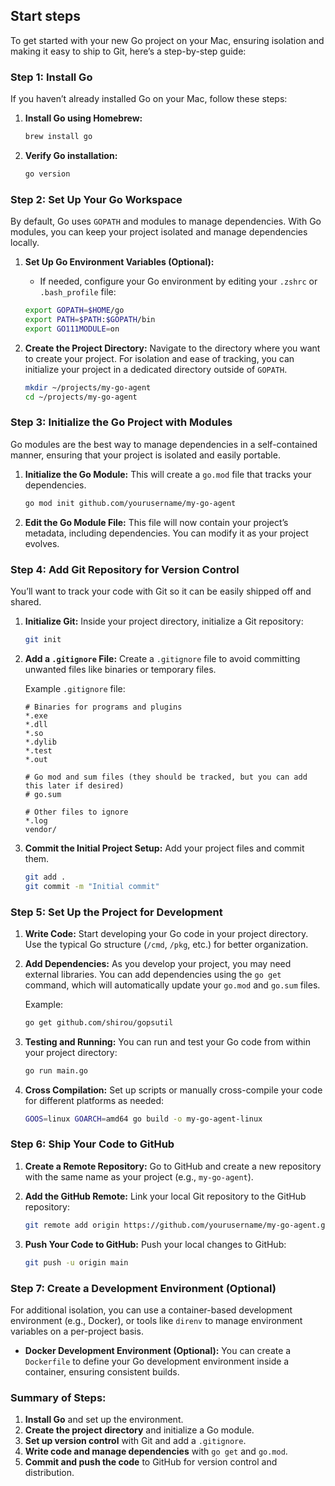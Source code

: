 ## Start steps

To get started with your new Go project on your Mac, ensuring isolation and making it easy to ship to Git, here’s a step-by-step guide:

### Step 1: **Install Go**
If you haven’t already installed Go on your Mac, follow these steps:

1. **Install Go using Homebrew:**
   ```bash
   brew install go
   ```

2. **Verify Go installation:**
   ```bash
   go version
   ```

### Step 2: **Set Up Your Go Workspace**
By default, Go uses `GOPATH` and modules to manage dependencies. With Go modules, you can keep your project isolated and manage dependencies locally.

1. **Set Up Go Environment Variables (Optional):**
   - If needed, configure your Go environment by editing your `.zshrc` or `.bash_profile` file:

   ```bash
   export GOPATH=$HOME/go
   export PATH=$PATH:$GOPATH/bin
   export GO111MODULE=on
   ```

2. **Create the Project Directory:**
   Navigate to the directory where you want to create your project. For isolation and ease of tracking, you can initialize your project in a dedicated directory outside of `GOPATH`.

   ```bash
   mkdir ~/projects/my-go-agent
   cd ~/projects/my-go-agent
   ```

### Step 3: **Initialize the Go Project with Modules**
Go modules are the best way to manage dependencies in a self-contained manner, ensuring that your project is isolated and easily portable.

1. **Initialize the Go Module:**
   This will create a `go.mod` file that tracks your dependencies.

   ```bash
   go mod init github.com/yourusername/my-go-agent
   ```

2. **Edit the Go Module File:**
   This file will now contain your project’s metadata, including dependencies. You can modify it as your project evolves.

### Step 4: **Add Git Repository for Version Control**
You’ll want to track your code with Git so it can be easily shipped off and shared.

1. **Initialize Git:**
   Inside your project directory, initialize a Git repository:

   ```bash
   git init
   ```

2. **Add a `.gitignore` File:**
   Create a `.gitignore` file to avoid committing unwanted files like binaries or temporary files.

   Example `.gitignore` file:

   ```plaintext
   # Binaries for programs and plugins
   *.exe
   *.dll
   *.so
   *.dylib
   *.test
   *.out

   # Go mod and sum files (they should be tracked, but you can add this later if desired)
   # go.sum

   # Other files to ignore
   *.log
   vendor/
   ```

3. **Commit the Initial Project Setup:**
   Add your project files and commit them.

   ```bash
   git add .
   git commit -m "Initial commit"
   ```

### Step 5: **Set Up the Project for Development**
1. **Write Code:**
   Start developing your Go code in your project directory. Use the typical Go structure (`/cmd`, `/pkg`, etc.) for better organization.

2. **Add Dependencies:**
   As you develop your project, you may need external libraries. You can add dependencies using the `go get` command, which will automatically update your `go.mod` and `go.sum` files.

   Example:
   ```bash
   go get github.com/shirou/gopsutil
   ```

3. **Testing and Running:**
   You can run and test your Go code from within your project directory:

   ```bash
   go run main.go
   ```

4. **Cross Compilation:**
   Set up scripts or manually cross-compile your code for different platforms as needed:

   ```bash
   GOOS=linux GOARCH=amd64 go build -o my-go-agent-linux
   ```

### Step 6: **Ship Your Code to GitHub**
1. **Create a Remote Repository:**
   Go to GitHub and create a new repository with the same name as your project (e.g., `my-go-agent`).

2. **Add the GitHub Remote:**
   Link your local Git repository to the GitHub repository:

   ```bash
   git remote add origin https://github.com/yourusername/my-go-agent.git
   ```

3. **Push Your Code to GitHub:**
   Push your local changes to GitHub:

   ```bash
   git push -u origin main
   ```

### Step 7: **Create a Development Environment (Optional)**
For additional isolation, you can use a container-based development environment (e.g., Docker), or tools like `direnv` to manage environment variables on a per-project basis.

- **Docker Development Environment (Optional):**
  You can create a `Dockerfile` to define your Go development environment inside a container, ensuring consistent builds.

### Summary of Steps:
1. **Install Go** and set up the environment.
2. **Create the project directory** and initialize a Go module.
3. **Set up version control** with Git and add a `.gitignore`.
4. **Write code and manage dependencies** with `go get` and `go.mod`.
5. **Commit and push the code** to GitHub for version control and distribution.
